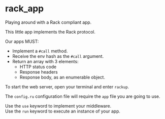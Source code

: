 # rack_app
Playing around with a Rack compliant app.

This little app implements the Rack protocol.

Our apps MUST:
  - Implement a `#call` method.
  - Receive the env hash as the `#call` argument.
  - Return an array with 3 elements:
    - HTTP status code
    - Response headers
    - Response body, as an enumerable object.

To start the web server, open your terminal and enter `rackup`.

The `config.ru` configuration file will require the `app` file you are going to use.

Use the `use` keyword to implement your middleware.
</br>
Use the `run` keyword to execute an instance of your app.

